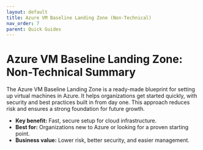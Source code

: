 ```yaml
---
layout: default
title: Azure VM Baseline Landing Zone (Non-Technical)
nav_order: 7
parent: Quick Guides
---
```


# Azure VM Baseline Landing Zone: Non-Technical Summary

The Azure VM Baseline Landing Zone is a ready-made blueprint for setting up virtual machines in Azure. It helps organizations get started quickly, with security and best practices built in from day one. This approach reduces risk and ensures a strong foundation for future growth.

- **Key benefit:** Fast, secure setup for cloud infrastructure.
- **Best for:** Organizations new to Azure or looking for a proven starting point.
- **Business value:** Lower risk, better security, and easier management.
